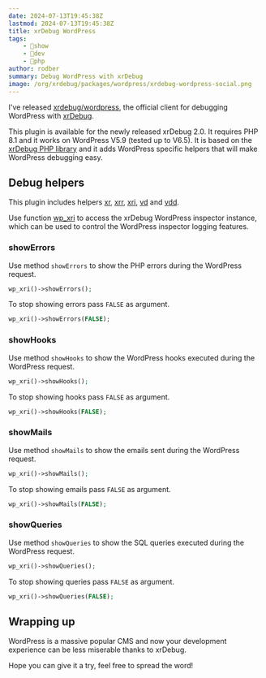 ```yaml
---
date: 2024-07-13T19:45:38Z
lastmod: 2024-07-13T19:45:38Z
title: xrDebug WordPress
tags:
    - 🤯show
    - 🔬dev
    - 🐘php
author: rodber
summary: Debug WordPress with xrDebug
image: /org/xrdebug/packages/wordpress/xrdebug-wordpress-social.png
---
```


I've released [xrdebug/wordpress](https://github.com/xrdebug/wordpress), the official client for debugging WordPress with [xrDebug](https://xrdebug.com).

This plugin is available for the newly released xrDebug 2.0. It requires PHP 8.1 and it works on WordPress V5.9 (tested up to V6.5). It is based on the [xrDebug PHP library](https://github.com/xrdebug/php) and it adds WordPress specific helpers that will make WordPress debugging easy.

## Debug helpers

This plugin includes helpers [xr](https://github.com/xrdebug/php?tab=readme-ov-file#xr), [xrr](https://github.com/xrdebug/php?tab=readme-ov-file#xrr), [xri](https://github.com/xrdebug/php?tab=readme-ov-file#xri), [vd](https://github.com/xrdebug/php?tab=readme-ov-file#vd) and [vdd](https://github.com/xrdebug/php?tab=readme-ov-file#vdd).

Use function [wp_xri](https://github.com/xrdebug/wordpress?tab=readme-ov-file#wp_xri) to access the xrDebug WordPress inspector instance, which can be used to control the WordPress inspector logging features.

### showErrors

Use method `showErrors` to show the PHP errors during the WordPress request.

```php
wp_xri()->showErrors();
```

To stop showing errors pass `FALSE` as argument.

```php
wp_xri()->showErrors(FALSE);
```

### showHooks

Use method `showHooks` to show the WordPress hooks executed during the WordPress request.

```php
wp_xri()->showHooks();
```

To stop showing hooks pass `FALSE` as argument.

```php
wp_xri()->showHooks(FALSE);
```

### showMails

Use method `showMails` to show the emails sent during the WordPress request.

```php
wp_xri()->showMails();
```

To stop showing emails pass `FALSE` as argument.

```php
wp_xri()->showMails(FALSE);
```

### showQueries

Use method `showQueries` to show the SQL queries executed during the WordPress request.

```php
wp_xri()->showQueries();
```

To stop showing queries pass `FALSE` as argument.

```php
wp_xri()->showQueries(FALSE);
```

## Wrapping up

WordPress is a massive popular CMS and now your development experience can be less miserable thanks to xrDebug.

Hope you can give it a try, feel free to spread the word!
